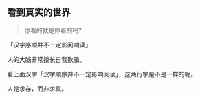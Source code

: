 ## 看到真实的世界

> 你看的就是你看的吗?

「汉字序顺并不一定影阅响读」

 人的大脑非常擅长自我欺骗。
 
 看上面汉字「汉字顺序并不一定影响阅读」，这两行字是不是一样的呢。

人是求存，而非求真。
